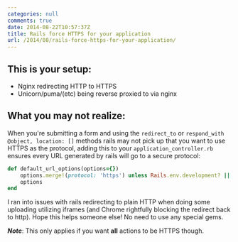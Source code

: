 ```yaml
---
categories: null
comments: true
date: 2014-08-22T10:57:37Z
title: Rails force HTTPS for your application
url: /2014/08/rails-force-https-for-your-application/
---
```


## This is your setup:

* Nginx redirecting HTTP to HTTPS
* Unicorn/puma/(etc) being reverse proxied to via nginx

## What you may not realize:

When you're submitting a form and using the `redirect_to` or `respond_with @object, location: []` methods rails may not pick up that you want to use HTTPS as the protocol, adding this to your `application_controller.rb` ensures every URL generated by rails will go to a secure protocol:

``` ruby application_controller.rb
def default_url_options(options={})
    options.merge!(protocol: 'https') unless Rails.env.development? || Rails.env.test?
    options
end
```

I ran into issues with rails redirecting to plain HTTP when doing some uploading utilizing iframes (and Chrome rightfully blocking the redirect back to http). Hope this helps someone else! No need to use any special gems.

**_Note_**: This only applies if you want **all** actions to be HTTPS though.
